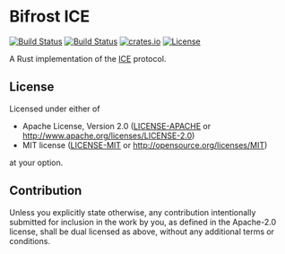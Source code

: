 # Bifrost ICE

[![Build Status](https://dev.azure.com/bifrost-rs/Bifrost/_apis/build/status/bifrost-rs.bifrost?branchName=master)](https://dev.azure.com/bifrost-rs/Bifrost/_build/latest?definitionId=4&branchName=master)
[![Build Status](https://travis-ci.com/bifrost-rs/bifrost.svg?branch=master)](https://travis-ci.com/bifrost-rs/bifrost)
[![crates.io](https://img.shields.io/crates/v/bifrost-ice)](https://crates.io/crates/bifrost-ice)
[![License](https://img.shields.io/crates/l/bifrost-ice)](#license)

A Rust implementation of the [ICE](https://tools.ietf.org/html/rfc8445) protocol.

## License

Licensed under either of

 * Apache License, Version 2.0
   ([LICENSE-APACHE](LICENSE-APACHE) or http://www.apache.org/licenses/LICENSE-2.0)
 * MIT license
   ([LICENSE-MIT](LICENSE-MIT) or http://opensource.org/licenses/MIT)

at your option.

## Contribution

Unless you explicitly state otherwise, any contribution intentionally submitted
for inclusion in the work by you, as defined in the Apache-2.0 license, shall be
dual licensed as above, without any additional terms or conditions.
